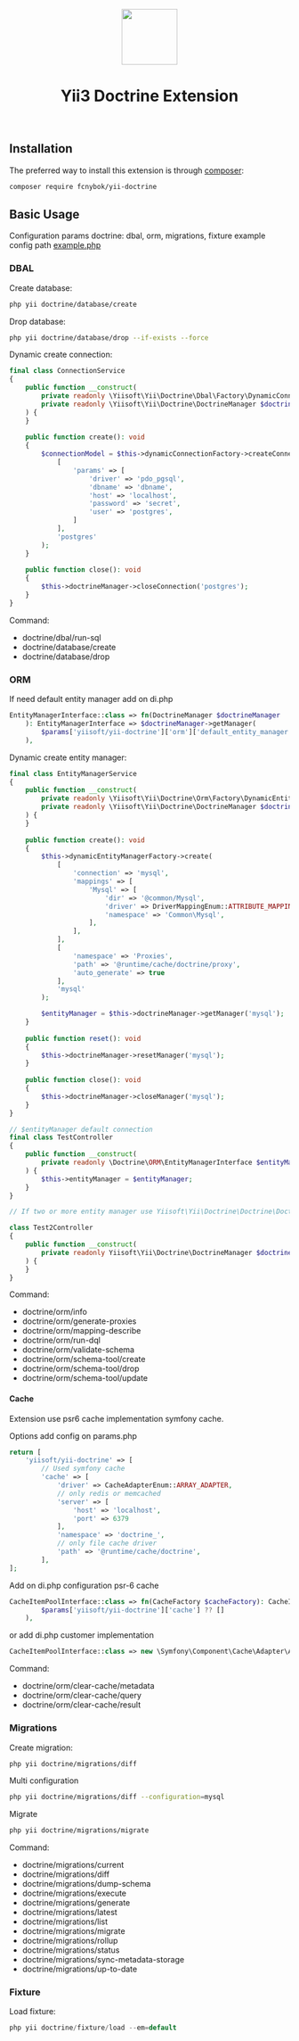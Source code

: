 <p align="center">
    <a href="https://github.com/yiisoft" target="_blank">
        <img src="https://avatars0.githubusercontent.com/u/993323" height="100px">
    </a>
    <h1 align="center">Yii3 Doctrine Extension</h1>
    <br>
</p>


Installation
------------

The preferred way to install this extension is through [composer](http://getcomposer.org/download/):

```bash
composer require fcnybok/yii-doctrine
```

Basic Usage
-----------

Configuration params doctrine: dbal, orm, migrations, fixture example config path [example.php](config/example.php)

### DBAL

Create database:
```bash
php yii doctrine/database/create
```

Drop database:
```bash
php yii doctrine/database/drop --if-exists --force
```

Dynamic create connection:
```php
final class ConnectionService
{
    public function __construct(
        private readonly \Yiisoft\Yii\Doctrine\Dbal\Factory\DynamicConnectionFactory $dynamicConnectionFactory,
        private readonly \Yiisoft\Yii\Doctrine\DoctrineManager $doctrineManager
    ) {
    }
    
    public function create(): void
    {
        $connectionModel = $this->dynamicConnectionFactory->createConnection(
            [
                'params' => [
                    'driver' => 'pdo_pgsql',
                    'dbname' => 'dbname',
                    'host' => 'localhost',
                    'password' => 'secret',
                    'user' => 'postgres',
                ]
            ],
            'postgres'
        );
    }
    
    public function close(): void
    {
        $this->doctrineManager->closeConnection('postgres');
    }
}
```

Command:
 - doctrine/dbal/run-sql
 - doctrine/database/create
 - doctrine/database/drop

### ORM

If need default entity manager add on di.php

```php
EntityManagerInterface::class => fn(DoctrineManager $doctrineManager
    ): EntityManagerInterface => $doctrineManager->getManager(
        $params['yiisoft/yii-doctrine']['orm']['default_entity_manager'] ?? DoctrineManager::DEFAULT_ENTITY_MANAGER
    ),
```

Dynamic create entity manager:
```php
final class EntityManagerService
{
    public function __construct(
        private readonly \Yiisoft\Yii\Doctrine\Orm\Factory\DynamicEntityManagerFactory $dynamicEntityManagerFactory,
        private readonly \Yiisoft\Yii\Doctrine\DoctrineManager $doctrineManager
    ) {
    }
    
    public function create(): void
    {
        $this->dynamicEntityManagerFactory->create(
            [
                'connection' => 'mysql',
                'mappings' => [
                    'Mysql' => [
                        'dir' => '@common/Mysql',
                        'driver' => DriverMappingEnum::ATTRIBUTE_MAPPING,
                        'namespace' => 'Common\Mysql',
                    ],
                ],
            ],
            [
                'namespace' => 'Proxies',
                'path' => '@runtime/cache/doctrine/proxy',
                'auto_generate' => true
            ],
            'mysql'
        );

        $entityManager = $this->doctrineManager->getManager('mysql');
    }
    
    public function reset(): void
    {
        $this->doctrineManager->resetManager('mysql');
    }
    
    public function close(): void
    {
        $this->doctrineManager->closeManager('mysql');
    }
}
```

```php
// $entityManager default connection
final class TestController
{
    public function __construct(
        private readonly \Doctrine\ORM\EntityManagerInterface $entityManager
    ) {
        $this->entityManager = $entityManager;
    }
}

// If two or more entity manager use Yiisoft\Yii\Doctrine\Doctrine\DoctrineManager, find by name entity manager 

class Test2Controller
{
    public function __construct(
        private readonly Yiisoft\Yii\Doctrine\DoctrineManager $doctrineManager,
    ) {
    }
}
```

Command:
 - doctrine/orm/info
 - doctrine/orm/generate-proxies
 - doctrine/orm/mapping-describe
 - doctrine/orm/run-dql
 - doctrine/orm/validate-schema
 - doctrine/orm/schema-tool/create
 - doctrine/orm/schema-tool/drop
 - doctrine/orm/schema-tool/update

#### Cache

Extension use psr6 cache implementation symfony cache.

Options add config on params.php

```php
return [
    'yiisoft/yii-doctrine' => [
        // Used symfony cache
        'cache' => [
            'driver' => CacheAdapterEnum::ARRAY_ADAPTER,
            // only redis or memcached
            'server' => [
                'host' => 'localhost',
                'port' => 6379
            ],
            'namespace' => 'doctrine_',
            // only file cache driver
            'path' => '@runtime/cache/doctrine',
        ],
];
```
Add on di.php configuration psr-6 cache
```php
CacheItemPoolInterface::class => fn(CacheFactory $cacheFactory): CacheItemPoolInterface => $cacheFactory->create(
        $params['yiisoft/yii-doctrine']['cache'] ?? []
    ),
```
or add di.php customer implementation

```php
CacheItemPoolInterface::class => new \Symfony\Component\Cache\Adapter\ArrayAdapter(),
```

Command:
 - doctrine/orm/clear-cache/metadata
 - doctrine/orm/clear-cache/query
 - doctrine/orm/clear-cache/result


### Migrations
Create migration:
```bash
php yii doctrine/migrations/diff
```
Multi configuration
```bash
php yii doctrine/migrations/diff --configuration=mysql
```

Migrate
```bash
php yii doctrine/migrations/migrate
```
Command:
 - doctrine/migrations/current
 - doctrine/migrations/diff
 - doctrine/migrations/dump-schema
 - doctrine/migrations/execute
 - doctrine/migrations/generate
 - doctrine/migrations/latest
 - doctrine/migrations/list
 - doctrine/migrations/migrate
 - doctrine/migrations/rollup
 - doctrine/migrations/status
 - doctrine/migrations/sync-metadata-storage
 - doctrine/migrations/up-to-date

### Fixture

Load fixture:
```php
php yii doctrine/fixture/load --em=default
```
